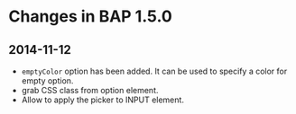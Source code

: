 Changes in BAP 1.5.0
====================

2014-11-12
----------

* `emptyColor` option has been added. It can be used to specify a color for empty option.
* grab CSS class from option element.
* Allow to apply the picker to INPUT element.
